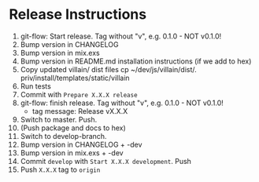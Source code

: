 # Release Instructions

  1. git-flow: Start release. Tag without "v", e.g. 0.1.0 - NOT v0.1.0!
  2. Bump version in CHANGELOG
  3. Bump version in mix.exs
  4. Bump version in README.md installation instructions (if we add to hex)
  5. Copy updated villain/ dist files
     cp ~/dev/js/villain/dist/*.* priv/install/templates/static/villain
  6. Run tests
  7. Commit with `Prepare X.X.X release`
  8. git-flow: finish release. Tag without "v", e.g. 0.1.0 - NOT v0.1.0!
     - tag message: Release vX.X.X
  9. Switch to master. Push.
  9. (Push package and docs to hex)
  10. Switch to develop-branch.
  11. Bump version in CHANGELOG + -dev
  12. Bump version in mix.exs + -dev
  13. Commit `develop` with `Start X.X.X development`. Push
  14. Push `X.X.X` tag to `origin`